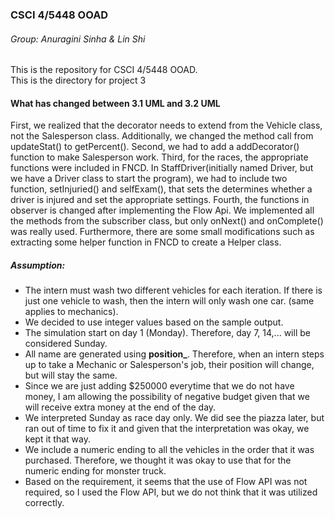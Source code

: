 ### CSCI 4/5448 OOAD
###### Group: Anuragini Sinha & Lin Shi
This is the repository for CSCI 4/5448 OOAD. <br>
This is the directory for project 3


#### What has changed between 3.1 UML and 3.2 UML
First, we realized that the decorator needs to extend from the Vehicle class, not the Salesperson class. Additionally, we changed the method call from updateStat() to getPercent(). Second, 
we had to add a addDecorator() function to make Salesperson work. Third, for the races, the appropriate functions were included in FNCD. In StaffDriver(initially named Driver, but we have a Driver class to start the program), 
we had to include two function, setInjuried() and selfExam(), that sets the determines whether a driver is injured and set the appropriate settings. Fourth, the functions in observer is changed after implementing the Flow Api.
We implemented all the methods from the subscriber class, but only onNext() and onComplete() was really used. Furthermore, there are some small modifications such as extracting some helper function in FNCD to create a Helper class. 

##### Assumption:
* The intern must wash two different vehicles for each iteration. If there is just one vehicle to wash, then the intern will only wash one car. (same applies to mechanics).
* We decided to use integer values based on the sample output.
* The simulation start on day 1 (Monday). Therefore, day 7, 14,... will be considered Sunday.
* All name are generated using **position_<unique id>**. Therefore, when an intern steps up to take a Mechanic or Salesperson's job, their position will change, but <unique id> will stay the same.
* Since we are just adding $250000 everytime that we do not have money, I am allowing the possibility of negative budget given that we will receive extra money at the end of the day. 
* We interpreted Sunday as race day only. We did see the piazza later, but ran out of time to fix it and given that the interpretation was okay, we kept it that way. 
* We include a numeric ending to all the vehicles in the order that it was purchased. Therefore, we thought it was okay to use that for the numeric ending for monster truck. 
* Based on the requirement, it seems that the use of Flow API was not required, so I used the Flow API, but we do not think that it was utilized correctly. 